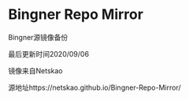 # Bingner Repo Mirror

Bingner源镜像备份

最后更新时间2020/09/06

镜像来自Netskao

源地址https://netskao.github.io/Bingner-Repo-Mirror/
